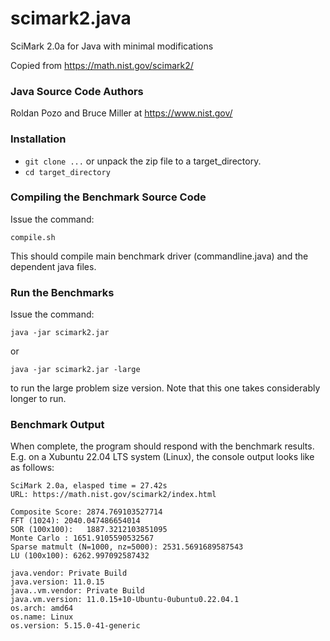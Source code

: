 # scimark2.java
SciMark 2.0a for Java with minimal modifications

Copied from https://math.nist.gov/scimark2/

### Java Source Code Authors

Roldan Pozo and Bruce Miller at https://www.nist.gov/

### Installation

* ```git clone ...``` or unpack the zip file to a target_directory.
* ```cd target_directory```

### Compiling the Benchmark Source Code

Issue the command:

```compile.sh```

This should compile main benchmark driver (commandline.java) and the dependent java files.

### Run the Benchmarks

Issue the command:

```java -jar scimark2.jar```

or

```java -jar scimark2.jar -large```

to run the large problem size version. Note that this one takes considerably longer to run.

### Benchmark Output

When complete, the program should respond with the benchmark results.
E.g. on a Xubuntu 22.04 LTS system (Linux), the console output looks like as follows:

	SciMark 2.0a, elasped time = 27.42s
	URL: https://math.nist.gov/scimark2/index.html

    Composite Score: 2874.769103527714
    FFT (1024): 2040.047486654014
    SOR (100x100):   1887.3212103851095
    Monte Carlo : 1651.9105590532567
    Sparse matmult (N=1000, nz=5000): 2531.5691689587543
    LU (100x100): 6262.997092587432

    java.vendor: Private Build
    java.version: 11.0.15
    java..vm.vendor: Private Build
    java.vm.version: 11.0.15+10-Ubuntu-0ubuntu0.22.04.1
    os.arch: amd64
    os.name: Linux
    os.version: 5.15.0-41-generic
